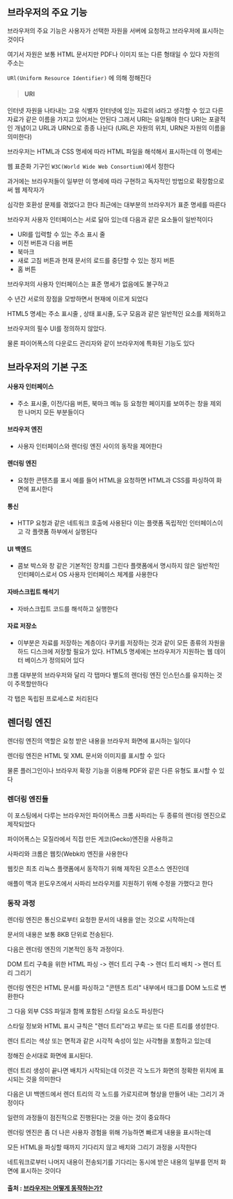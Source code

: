 ## 브라우저의 주요 기능

브라우저의 주요 기능은 사용자가 선택한 자원을 서버에 요청하고 브라우저에 표시하는 것이다 

여기서 자원은 보통 HTML 문서지만 PDF나 이미지 또는 다른 형태일 수 있다 자원의 주소는

`URl(Uniform Resource Identifier)` 에 의해 정해진다

>  #### URI
인터넷 자원을 나타내는 고유 식별자 
인터넷에 있는 자료의 id라고 생각할 수 있고 다른 자료가 같은 이름을 가지고 있어서는 안된다 
그래서 URI는 유일해야 한다
URI는 포괄적인 개념이고 URL과 URN으로 종종 나뉜다
(URL은 자원의 위치, URN은 자원의 이름을 의미한다)

브라우저는 HTML과 CSS 명세에 따라 HTML 파일을 해석해서 표시하는데 이 명세는 

웹 표준화 기구인 `W3C(World Wide Web Consortium)`에서 정한다

과거에는 브라우저들이 일부만 이 명세에 따라 구현하고 독자적인 방법으로 확장함으로써 웹 제작자가 

심각한 호환성 문제를 겪었다고 한다 최근에는 대부분의 브라우저가 표준 명세를 따른다

브라우저 사용자 인터페이스는 서로 닮아 있는데 다음과 같은 요소들이 일반적이다
- URI를 입력할 수 있는 주소 표시 줄
- 이전 버튼과 다음 버튼
- 북마크
- 새로 고침 버튼과 현재 문서의 로드를 중단할 수 있는 정지 버튼
- 홈 버튼

브라우저의 사용자 인터페이스는 표준 명세가 없음에도 불구하고 

수 년간 서로의 장점을 모방하면서 현재에 이르게 되었다

HTML5 명세는 주소 표시줄 , 상태 표시줄, 도구 모음과 같은 일반적인 요소를 제외하고

브라우저의 필수 UI를 정의하지 않았다. 

물론 파이어폭스의 다운로드 관리자와 같이 브라우저에 특화된 기능도 있다

## 브라우저의 기본 구조
#### 사용자 인터페이스
- 주소 표시줄, 이전/다음 버튼, 북마크 메뉴 등 요청한 페이지를 보여주는 창을 제외한 나머지 모든 부분들이다
#### 브라우저 엔진
- 사용자 인터페이스와 렌더링 엔진 사이의 동작을 제어한다
#### 렌더링 엔진
- 요청한 콘텐츠를 표시 
예를 들어 HTML을 요청하면 HTML과 CSS를 파싱하여 화면에 표시한다
#### 통신
- HTTP 요청과 같은 네트워크 호출에 사용된다 
이는 플랫폼 독립적인 인터페이스이고 각 플랫폼 하부에서 실행된다
#### UI 백엔드
- 콤보 박스와 창 같은 기본적인 장치를 그린다 
플랫폼에서 명시하지 않은 일반적인 인터페이스로서 OS 사용자 인터페이스 체계를 사용한다
#### 자바스크립트 해석기
- 자바스크립트 코드를 해석하고 실행한다
#### 자료 저장소
- 이부분은 자료를 저장하는 계층이다
쿠키를 저장하는 것과 같이 모든 종류의 자원을 하드 디스크에 저장할 필요가 있다. 
HTML5 명세에는 브라우저가 지원하는 웹 데이터 베이스가 정의되어 있다



크롬 대부분의 브라우저와 달리 각 탭마다 별도의 렌더링 엔진 인스턴스를 유지하는 것이 주목할만하다

각 탭은 독립된 프로세스로 처리된다

## 렌더링 엔진
렌더링 엔진의 역할은 요청 받은 내용을 브라우저 화면에 표시하는 일이다

렌더링 엔진은 HTML 및 XML 문서와 이미지를 표시할 수 있다

물론 플러그인이나 브라우저 확장 기능을 이용해 PDF와 같은 다른 유형도 표시할 수 있다

### 렌더링 엔진들
이 포스팅에서 다루는 브라우저인 파이어폭스 크롬 사파리는 두 종류의 렌더링 엔진으로 제작되었다

파이어폭스는 모질라에서 직접 만든 게코(Gecko)엔진을 사용하고 

사파리와 크롬은 웹킷(Webkit) 엔진을 사용한다

웹킷은 최초 리눅스 플랫폼에서 동작하기 위해 제작된 오픈소스 엔진인데 

애플이 맥과 윈도우즈에서 사파리 브라우저를 지원하기 위해 수정을 가했다고 한다

### 동작 과정

렌더링 엔진은 통신으로부터 요청한 문서의 내용을 얻는 것으로 시작하는데 

문서의 내용은 보통 8KB 단위로 전송된다.

다음은 렌더링 엔진의 기본적인 동작 과정이다.

DOM 트리 구축을 위한 HTML 파싱 -> 렌더 트리 구축 -> 렌더 트리 배치 -> 렌더 트리 그리기

렌더링 엔진은 HTML 문서를 파싱하고 "콘텐츠 트리" 내부에서 태그를 DOM 노드로 변환한다

그 다음 외부 CSS 파일과 함께 포함된 스타일 요소도 파싱한다 

스타일 정보와 HTML 표시 규칙은 "렌더 트리"라고 부르는 또 다른 트리를 생성한다.

렌더 트리는 색상 또는 면적과 같은 시각적 속성이 있는 사각형을 포함하고 있는데 

정해진 순서대로 화면에 표시된다.

렌더 트리 생성이 끝나면 배치가 시작되는데 이것은 각 노드가 화면의 정확한 위치에 표시되는 것을 의미한다

다음은 UI 백엔드에서 렌더 트리의 각 노드를 가로지르며 형상을 만들어 내는 그리기 과정이다

일련의 과정들이 점진적으로 진행된다는 것을 아는 것이 중요하다

렌더링 엔진은 좀 더 나은 사용자 경험을 위해 가능하면 빠르게 내용을 표시하는데 

모든 HTML을 파싱할 때까지 기다리지 않고 배치와 그리기 과정을 시작한다

네트워크로부터 나머지 내용이 전송되기를 기다리는 동시에 받은 내용의 일부를 먼저 화면에 표시하는 것이다



#### 출처 : [브라우저는 어떻게 동작하는가?](https://d2.naver.com/helloworld/59361)